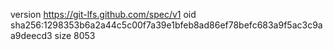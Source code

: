 version https://git-lfs.github.com/spec/v1
oid sha256:1298353b6a2a44c5c00f7a39e1bfeb8ad86ef78befc683a9f5ac3c9aa9deecd3
size 8053
